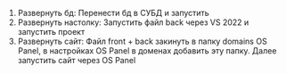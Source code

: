 1. Развернуть бд:
   Перенести бд в СУБД и запустить
2. Развернуть настолку:
   Запустить файл back через VS 2022 и запустить проект
4. Развернуть сайт:
   Файл front + back закинуть в папку domains OS Panel, в настройках OS Panel в доменах добавить эту папку. Далее запустить сайт через OS Panel
